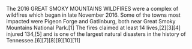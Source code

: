 The 2016 GREAT SMOKY MOUNTAINS WILDFIRES were a complex of wildfires which began in late November 2016. Some of the towns most impacted were Pigeon Forge and Gatlinburg, both near Great Smoky Mountains National Park.[1] The fires claimed at least 14 lives,[2][3][4] injured 134,[5] and is one of the largest natural disasters in the history of Tennessee.[6][7][8][9][10][11]

